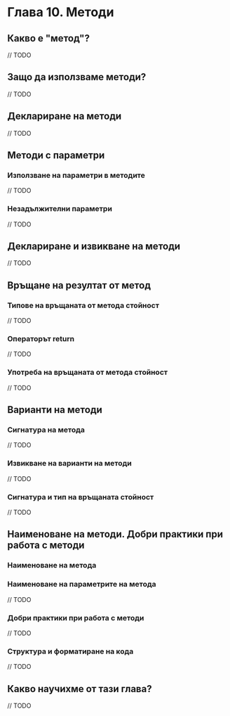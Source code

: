 # Глава 10. Методи

## Какво е "метод"?

// TODO

## Защо да използваме методи?

// TODO

## Деклариране на методи

// TODO

## Методи с параметри

### Използване на параметри в методите

// TODO

### Незадължителни параметри

// TODO

## Деклариране и извикване на методи

// TODO

## Връщане на резултат от метод

### Типове на връщаната от метода стойност

// TODO

### Операторът return

// TODO

### Употреба на връщаната от метода стойност

// TODO

## Варианти на методи

### Сигнатура на метода

// TODO

### Извикване на варианти на методи

// TODO

### Сигнатура и тип на връщаната стойност

// TODO

## Наименоване на методи. Добри практики при работа с методи

### Наименоване на метода

### Наименоване на параметрите на метода

// TODO

### Добри практики при работа с методи

// TODO

### Структура и форматиране на кода

// TODO

## Какво научихме от тази глава?

// TODO
